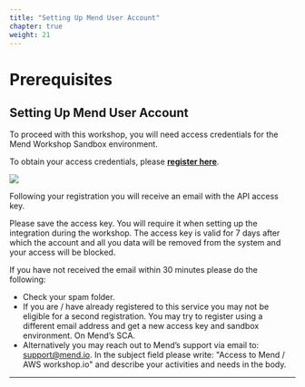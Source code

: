```yaml
---
title: "Setting Up Mend User Account"
chapter: true
weight: 21
---
```


# Prerequisites

## Setting Up Mend User Account

To proceed with this workshop, you will need access credentials for the Mend Workshop Sandbox environment.  

To obtain your access credentials, please **[register here](https://www.mend.io/aws-workshop-io/)**.

![](/images/10_prerequisites/mend_user_account.png)

Following your registration you will receive an email with the API access key.

Please save the access key. You will require it when setting up the integration during the workshop.
The access key is valid for 7 days after which the account and all you data will be removed from the system and your access will be blocked.

If you have not received the email within 30 minutes please do the following:

* Check your spam folder.
* If you are / have already registered to this service you may not be eligible for a second registration. You may try to register using a different email address and get a new access key and sandbox environment. On Mend’s SCA.
* Alternatively you may reach out to Mend’s support via email to: [support@mend.io](support@mend.io).  In the subject field please write: "Access to Mend / AWS workshop.io" and describe your activities and needs in the body.
  
<hr>